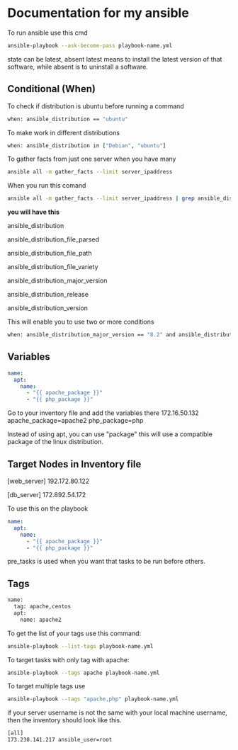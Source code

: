 # Documentation for my ansible

To run ansible use this cmd

```bash
ansible-playbook --ask-become-pass playbook-name.yml
```

state can be latest, absent
latest means to install the latest version of that software, while absent is to uninstall a software.

## Conditional (When)

To check if distribution is ubuntu before running a command

```bash
when: ansible_distribution == "ubuntu"
```

To make work in different distributions

```bash
when: ansible_distribution in ["Debian", "ubuntu"]
```

To gather facts from just one server when you have many

```bash
ansible all -m gather_facts --limit server_ipaddress
```

When you run this comand

```bash
ansible all -m gather_facts --limit server_ipaddress | grep ansible_distribution
```

<p><b>you will have this </b></p>
<p>ansible_distribution</p>
<p>ansible_distribution_file_parsed</p>
<p>ansible_distribution_file_path</p>
<p>ansible_distribution_file_variety</p>
<p>ansible_distribution_major_version</p>
<p>ansible_distribution_release</p>
<p>ansible_distribution_version</p>

<p>This will enable you to use two or more conditions</p>

```bash
when: ansible_distribution_major_version == "8.2" and ansible_distribution == "CentOS"
```

## Variables

```yaml
name:
  apt:
    name:
      - "{{ apache_package }}"
      - "{{ php_package }}"
```

Go to your inventory file and add the variables there
172.16.50.132 apache_package=apache2 php_package=php

Instead of using apt, you can use "package" this will use a compatible package of the linux distribution.

## Target Nodes in Inventory file
[web_server]
192.172.80.122

[db_server]
172.892.54.172

To use this on the playbook
```yaml
name:
  apt:
    name:
      - "{{ apache_package }}"
      - "{{ php_package }}"
```

pre_tasks is used when you want that tasks to be run before others.

## Tags
```bash
name:
  tag: apache,centos
  apt:
    name: apache2
```
To get the list of your tags use this command:
```bash
ansible-playbook --list-tags playbook-name.yml
```
To target tasks with only tag with apache:
```bash
ansible-playbook --tags apache playbook-name.yml
```
To target multiple tags use
```bash
ansible-playbook --tags "apache,php" playbook-name.yml
```

if your server username is not the same with your local machine username, then the inventory should look like this.

```bash
[all]
173.230.141.217 ansible_user=root
```
